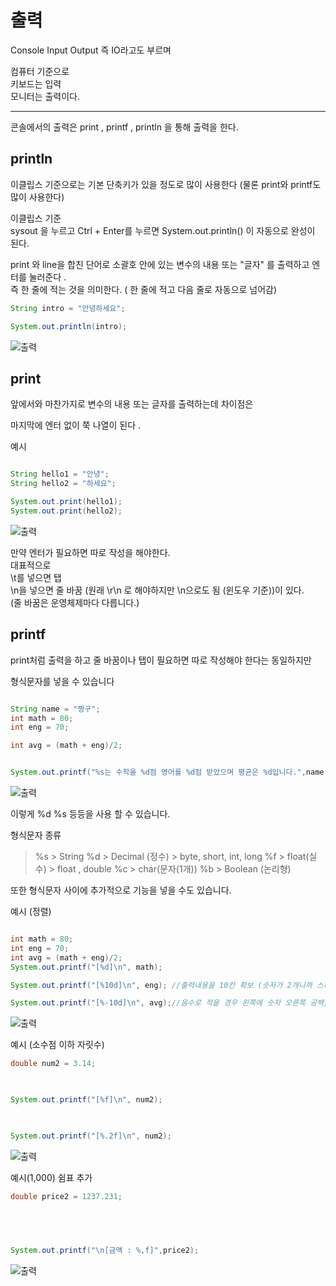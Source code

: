 


# 출력
Console Input Output  즉 IO라고도 부르며 

컴퓨터 기준으로  
키보드는 입력  
모니터는 출력이다.  

---

콘솔에서의 출력은 print , printf , println 을 통해 출력을 한다.

## println
이클립스 기준으로는 기본 단축키가 있을 정도로 많이 사용한다 (물론 print와 printf도 많이 사용한다)  

이클립스 기준  
sysout 을 누르고 Ctrl + Enter를 누르면 System.out.println() 이 자동으로 완성이 된다.

print 와 line을 합친 단어로 소괄호 안에 있는 변수의 내용 또는 "글자" 를 출력하고 엔터를 눌러준다 .  
즉 한 줄에 적는 것을 의미한다. ( 한 줄에 적고 다음 줄로 자동으로 넘어감)

```java
String intro = "안녕하세요";

System.out.println(intro);


```

![출력](https://github.com/juniel1299/juniel1299.github.io/assets/62318700/b518b081-87ba-4e8b-a27f-1f04cf4ba07b)
## print

앞에서와 마찬가지로 변수의 내용 또는 글자를 출력하는데 차이점은 

마지막에 엔터 없이 쭉 나열이 된다 . 

예시 
```java

String hello1 = "안녕";
String hello2 = "하세요";

System.out.print(hello1);
System.out.print(hello2);
```


![출력](https://github.com/juniel1299/juniel1299.github.io/assets/62318700/fc069f82-9b9a-4606-af57-c9d03200716f)

만약 엔터가 필요하면 따로 작성을 해야한다.   
대표적으로  
\\t를 넣으면 탭  
\\n을 넣으면 줄 바꿈 (원래 \\r\\n 로 해야하지만 \n으로도 됨 (윈도우 기준))이 있다.  
(줄 바꿈은 운영체제마다 다릅니다.)  


## printf

print처럼 출력을 하고 줄 바꿈이나 탭이 필요하면 따로 작성해야 한다는 동일하지만 

형식문자를 넣을 수 있습니다

```java

String name = "짱구";
int math = 80;
int eng = 70;

int avg = (math + eng)/2;


System.out.printf("%s는 수학을 %d점 영어를 %d점 받았으며 평균은 %d입니다.",name,math,eng,avg);

```

![출력](https://github.com/juniel1299/juniel1299.github.io/assets/62318700/6855a116-7f17-4b94-971a-0788e51e4044)

이렇게 %d %s 등등을 사용 할 수 있습니다.

형식문자 종류
> %s > String
> %d > Decimal (정수) > byte, short, int, long
> %f > float(실수) > float , double
> %c > char(문자(1개))
> %b > Boolean (논리형)

또한 형식문자 사이에 추가적으로 기능을 넣을 수도 있습니다. 

예시 (정렬) 
```java

int math = 80;
int eng = 70;
int avg = (math + eng)/2;
System.out.printf("[%d]\n", math);

System.out.printf("[%10d]\n", eng); //출력내용을 10칸 확보 (숫자가 2개니까 스페이스바 8번)

System.out.printf("[%-10d]\n", avg);//음수로 적을 경우 왼쪽에 숫자 오른쪽 공백,
```
![출력](https://github.com/juniel1299/juniel1299.github.io/assets/62318700/44fe4aab-863c-4811-a004-efba65896235)


예시 (소수점 이하 자릿수)
```java
double num2 = 3.14;

  

System.out.printf("[%f]\n", num2);

  

System.out.printf("[%.2f]\n", num2);
```
![출력](https://github.com/juniel1299/juniel1299.github.io/assets/62318700/d42c5ab6-85a6-4619-ab24-761e2db11f14)

예시(1,000) 쉼표 추가
```java
double price2 = 1237.231;

  

  

System.out.printf("\n[금액 : %,f]",price2);
```

![출력](https://github.com/juniel1299/juniel1299.github.io/assets/62318700/c3da5e88-cbaa-4f86-8751-1d7125039e82)



